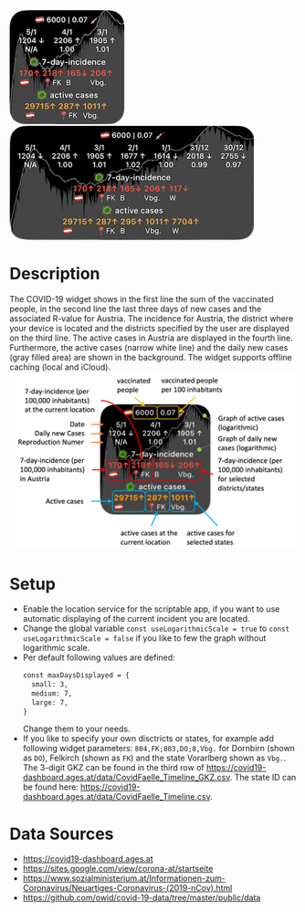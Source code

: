 ![alt](doc/widget_small.png)![alt](doc/widget_medium.png)

# Description
The COVID-19 widget shows in the first line the sum of the vaccinated people, in the second line the last three days of new cases and the associated R-value for Austria. The incidence for Austria, the district where your device is located and the districts specified by the user are displayed on the third line. The active cases in Austria are displayed in the fourth line. Furthermore, the active cases (narrow white line) and the daily new cases (gray filled area) are shown in the background. The widget supports offline caching (local and iCloud).
![Screenshot](doc/widget_description.png)

# Setup
* Enable the location service for the scriptable app, if you want to use automatic displaying of the current incident you are located.
* Change the global variable `const useLogarithmicScale = true` to `const useLogarithmicScale = false` if you like to few the graph without logarithmic scale.
* Per default following values are defined:
    ```
    const maxDaysDisplayed = {
      small: 3,
      medium: 7,
      large: 7,
    }
    ```
    Change them to your needs.
* If you like to specify your own disctricts or states, for example add following widget parameters: `804,FK;803,DO;8,Vbg.` for Dornbirn (shown as `DO`), Felkirch (shown as `FK`) and the state Vorarlberg shown as `Vbg.`. The 3-digit GKZ can be found in the third row of https://covid19-dashboard.ages.at/data/CovidFaelle_Timeline_GKZ.csv. The state ID can be found here: https://covid19-dashboard.ages.at/data/CovidFaelle_Timeline.csv.

# Data Sources
* https://covid19-dashboard.ages.at
* https://sites.google.com/view/corona-at/startseite
* https://www.sozialministerium.at/Informationen-zum-Coronavirus/Neuartiges-Coronavirus-(2019-nCov).html
* https://github.com/owid/covid-19-data/tree/master/public/data
